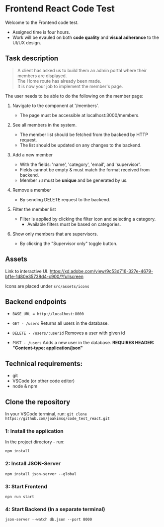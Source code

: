 # Frontend React Code Test

Welcome to the Frontend code test.
- Assigned time is four hours.
- Work will be evauled on both **code quality** and **visual adherance** to the UI/UX design.


## Task description
> A client has asked us to build them an admin portal where their members are displayed.\
> The Home route has already been made.\
> It is now your job to implement the member's page.

The user needs to be able to do the following on the member page:

1. Navigate to the component at '/members'.
   - The page must be accessible at localhost:3000/members.

2. See all members in the system.
   - The member list should be fetched from the backend by HTTP request.
   - The list should be updated on any changes to the backend.

3. Add a new member
   - With the fields: 'name', 'category', 'email', and 'supervisor'.
   - Fields cannot be empty & must match the format received from backend.
   - Member `id` must be **unique** and be generated by us.

4. Remove a member
   - By sending DELETE request to the backend.

5. Filter the member list
   - Filter is applied by clicking the filter icon and selecting a category.
     - Available filters must be based on categories.

6. Show only members that are supervisors.
   - By clicking the "Supervisor only" toggle button.


## Assets ##

Link to interactive UI.
https://xd.adobe.com/view/9c53d716-327e-4679-bf1e-1d80e35738d4-c900/?fullscreen

Icons are placed under `src/assets/icons`



## Backend endpoints ##

* `BASE_URL = http://localhost:8000`

* `GET - /users` Returns all users in the database.

* `DELETE - /users/:userId` Removes a user with given id

* `POST - /users` Adds a new user in the database.
**REQUIRES HEADER: "Content-type: application/json"**

## Technical requirements: ##
- git
- VSCode (or other code editor)
- node & npm

## Clone the repository ##
In your VSCode terminal, run: `git clone https://github.com/joakimsq/code_test_react.git`

### 1: Install the application ###

In the project directory - run:

`npm install`

### 2: Install JSON-Server ###

`npm install json-server --global`

### 3: Start Frontend ###

`npn run start`

### 4: Start Backend (In a separate terminal) ### 

`json-server --watch db.json --port 8000`

